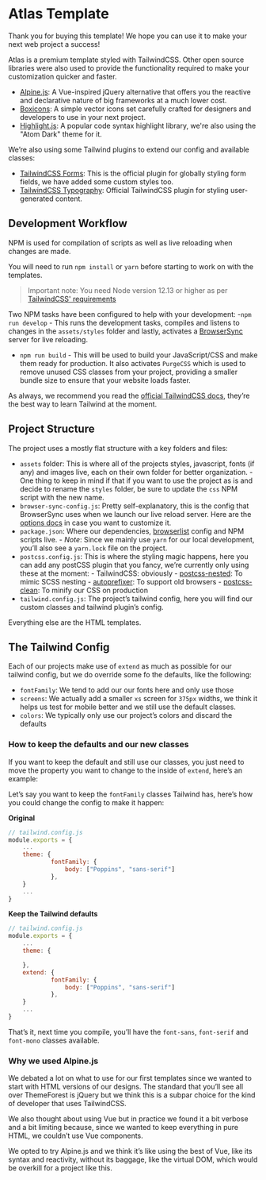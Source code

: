 # Atlas Template

Thank you for buying this template! We hope you can use it to make your next web project a success!

Atlas is a premium template styled with TailwindCSS. Other open source libraries were also used to provide the
functionality required to make your customization quicker and faster.

- [Alpine.js](https://github.com/alpinejs/alpine): A Vue-inspired jQuery alternative that offers you the reactive and
  declarative nature of big frameworks at a much lower cost.
- [Boxicons](https://boxicons.com/): A simple vector icons set carefully crafted for designers and developers to use in
  your next project.
- [Highlight.js](https://highlightjs.org/): A popular code syntax highlight library, we're also using the "Atom Dark"
  theme for it.

We’re also using some Tailwind plugins to extend our config and available classes:

- [TailwindCSS Forms](https://github.com/tailwindlabs/tailwindcss-forms): This is the official plugin for globally
  styling form fields, we have added some custom styles too.
- [TailwindCSS Typography](https://tailwindcss.com/docs/typography-plugin): Official TailwindCSS plugin for styling
  user-generated content.

## Development Workflow

NPM is used for compilation of scripts as well as live reloading when changes are made.

You will need to run `npm install` or `yarn` before starting to work on with the templates.

> Important note: You need Node version 12.13 or higher as
> per [TailwindCSS' requirements](https://tailwindcss.com/docs/upgrading-to-v2#upgrade-to-node-js-12-13-or-higher)

Two NPM tasks have been configured to help with your development: -`npm run develop` - This runs the development tasks,
compiles and listens to changes in the `assets/styles` folder and lastly, activates
a [BrowserSync](https://www.browsersync.io/docs/command-line) server for live reloading.

- `npm run build` - This will be used to build your JavaScript/CSS and make them ready for production. It also
  activates `PurgeCSS` which is used to remove unused CSS classes from your project, providing a smaller bundle size to
  ensure that your website loads faster.

As always, we recommend you read the [official TailwindCSS docs](https://tailwindcss.com/), they’re the best way to
learn Tailwind at the moment.

## Project Structure

The project uses a mostly flat structure with a key folders and files:

- `assets` folder: This is where all of the projects styles, javascript, fonts (if any) and images live, each on their
  own folder for better organization. - One thing to keep in mind if that if you want to use the project as is and
  decide to rename the `styles` folder, be sure to update the `css` NPM script with the new name.
- `browser-sync-config.js`: Pretty self-explanatory, this is the config that BrowserSync uses when we launch our live
  reload server. Here are the [options docs](https://www.browsersync.io/docs/options) in case you want to customize it.
- `package.json`: Where our dependencies, [browserlist](https://github.com/browserslist/browserslist) config and NPM
  scripts live. - _Note_: Since we mainly use `yarn` for our local development, you’ll also see a `yarn.lock` file on
  the project.
- `postcss.config.js`: This is where the styling magic happens, here you can add any postCSS plugin that you fancy,
  we’re currently only using these at the moment: - TailwindCSS:
  obviously - [postcss-nested](https://github.com/postcss/postcss-nested): To mimic SCSS
  nesting - [autoprefixer](https://github.com/postcss/autoprefixer): To support old
  browsers - [postcss-clean](https://github.com/leodido/postcss-clean): To minify our CSS on production
- `tailwind.config.js`: The project’s tailwind config, here you will find our custom classes and tailwind plugin’s
  config.

Everything else are the HTML templates.

## The Tailwind Config

Each of our projects make use of `extend` as much as possible for our tailwind config, but we do override some fo the
defaults, like the following:

- `fontFamily`: We tend to add our our fonts here and only use those
- `screens`: We actually add a smaller `xs` screen for `375px` widths, we think it helps us test for mobile better and
  we still use the default classes.
- `colors`: We typically only use our project’s colors and discard the defaults

### How to keep the defaults and our new classes

If you want to keep the default and still use our classes, you just need to move the property you want to change to the
inside of `extend`, here’s an example:

Let’s say you want to keep the `fontFamily` classes Tailwind has, here’s how you could change the config to make it
happen:

**Original**

```js
// tailwind.config.js
module.exports = {
	...
	theme: {
	        fontFamily: {
	            body: ["Poppins", "sans-serif"]
	        },
	}
	...
}
```

**Keep the Tailwind defaults**

```js
// tailwind.config.js
module.exports = {
	...
	theme: {

	},
	extend: {
			fontFamily: {
	            body: ["Poppins", "sans-serif"]
	        },
	}
	...
}
```

That’s it, next time you compile, you’ll have the `font-sans`, `font-serif` and `font-mono` classes available.

### Why we used Alpine.js

We debated a lot on what to use for our first templates since we wanted to start with HTML versions of our designs. The
standard that you’ll see all over ThemeForest is jQuery but we think this is a subpar choice for the kind of developer
that uses TailwindCSS.

We also thought about using Vue but in practice we found it a bit verbose and a bit limiting because, since we wanted to
keep everything in pure HTML, we couldn’t use Vue components.

We opted to try Alpine.js and we think it’s like using the best of Vue, like its syntax and reactivity, without its
baggage, like the virtual DOM, which would be overkill for a project like this.
